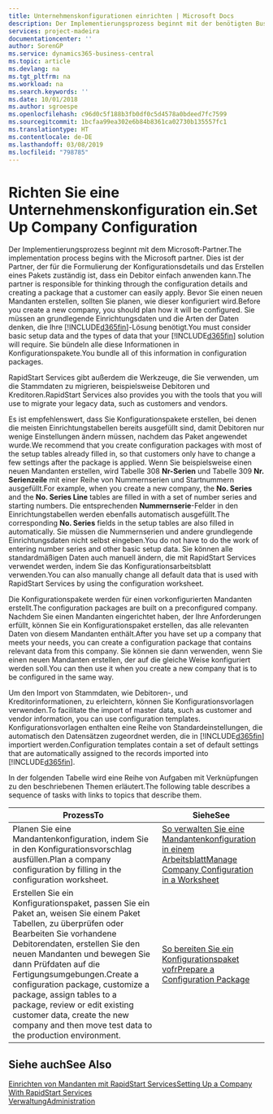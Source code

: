 ```yaml
---
title: Unternehmenskonfigurationen einrichten | Microsoft Docs
description: Der Implementierungsprozess beginnt mit der benötigten Business Central Lösung. Sie bündeln alle diese Informationen in Konfigurationspakete.
services: project-madeira
documentationcenter: ''
author: SorenGP
ms.service: dynamics365-business-central
ms.topic: article
ms.devlang: na
ms.tgt_pltfrm: na
ms.workload: na
ms.search.keywords: ''
ms.date: 10/01/2018
ms.author: sgroespe
ms.openlocfilehash: c96d0c5f188b3fb0df0c5d4578a0bdeed7fc7599
ms.sourcegitcommit: 1bcfaa99ea302e6b84b8361ca02730b135557fc1
ms.translationtype: HT
ms.contentlocale: de-DE
ms.lasthandoff: 03/08/2019
ms.locfileid: "798785"
---
```

# <a name="set-up-company-configuration"></a><span data-ttu-id="5a7c0-104">Richten Sie eine Unternehmenskonfiguration ein.</span><span class="sxs-lookup"><span data-stu-id="5a7c0-104">Set Up Company Configuration</span></span>
<span data-ttu-id="5a7c0-105">Der Implementierungsprozess beginnt mit dem Microsoft-Partner.</span><span class="sxs-lookup"><span data-stu-id="5a7c0-105">The implementation process begins with the Microsoft partner.</span></span> <span data-ttu-id="5a7c0-106">Dies ist der Partner, der für die Formulierung der Konfigurationsdetails und das Erstellen eines Pakets zuständig ist, dass ein Debitor einfach anwenden kann.</span><span class="sxs-lookup"><span data-stu-id="5a7c0-106">The partner is responsible for thinking through the configuration details and creating a package that a customer can easily apply.</span></span> <span data-ttu-id="5a7c0-107">Bevor Sie einen neuen Mandanten erstellen, sollten Sie planen, wie dieser konfiguriert wird.</span><span class="sxs-lookup"><span data-stu-id="5a7c0-107">Before you create a new company, you should plan how it will be configured.</span></span> <span data-ttu-id="5a7c0-108">Sie müssen an grundlegende Einrichtungsdaten und die Arten der Daten denken, die Ihre [!INCLUDE[d365fin](includes/d365fin_md.md)]-Lösung benötigt.</span><span class="sxs-lookup"><span data-stu-id="5a7c0-108">You must consider basic setup data and the types of data that your [!INCLUDE[d365fin](includes/d365fin_md.md)] solution will require.</span></span> <span data-ttu-id="5a7c0-109">Sie bündeln alle diese Informationen in Konfigurationspakete.</span><span class="sxs-lookup"><span data-stu-id="5a7c0-109">You bundle all of this information in configuration packages.</span></span>

<span data-ttu-id="5a7c0-110">RapidStart Services gibt außerdem die Werkzeuge, die Sie verwenden, um die Stammdaten zu migrieren, beispielsweise Debitoren und Kreditoren.</span><span class="sxs-lookup"><span data-stu-id="5a7c0-110">RapidStart Services also provides you with the tools that you will use to migrate your legacy data, such as customers and vendors.</span></span>  

<span data-ttu-id="5a7c0-111">Es ist empfehlenswert, dass Sie Konfigurationspakete erstellen, bei denen die meisten Einrichtungstabellen bereits ausgefüllt sind, damit Debitoren nur wenige Einstellungen ändern müssen, nachdem das Paket angewendet wurde.</span><span class="sxs-lookup"><span data-stu-id="5a7c0-111">We recommend that you create configuration packages with most of the setup tables already filled in, so that customers only have to change a few settings after the package is applied.</span></span> <span data-ttu-id="5a7c0-112">Wenn Sie beispielsweise einen neuen Mandanten erstellen, wird Tabelle 308 **Nr-Serien** und Tabelle 309 **Nr. Serienzeile**  mit einer Reihe von Nummernserien und Startnummern ausgefüllt.</span><span class="sxs-lookup"><span data-stu-id="5a7c0-112">For example, when you create a new company, the **No. Series** and the **No. Series Line** tables are filled in with a set of number series and starting numbers.</span></span> <span data-ttu-id="5a7c0-113">Die entsprechenden **Nummernserie**-Felder in den Einrichtungstabellen werden ebenfalls automatisch ausgefüllt.</span><span class="sxs-lookup"><span data-stu-id="5a7c0-113">The corresponding **No. Series** fields in the setup tables are also filled in automatically.</span></span> <span data-ttu-id="5a7c0-114">Sie müssen die Nummernserien und andere grundlegende Einrichtungsdaten nicht selbst eingeben.</span><span class="sxs-lookup"><span data-stu-id="5a7c0-114">You do not have to do the work of entering number series and other basic setup data.</span></span> <span data-ttu-id="5a7c0-115">Sie können alle standardmäßigen Daten auch manuell ändern, die mit RapidStart Services verwendet werden, indem Sie das Konfigurationsarbeitsblatt verwenden.</span><span class="sxs-lookup"><span data-stu-id="5a7c0-115">You can also manually change all default data that is used with RapidStart Services by using the configuration worksheet.</span></span>  

<span data-ttu-id="5a7c0-116">Die Konfigurationspakete werden für einen vorkonfigurierten Mandanten erstellt.</span><span class="sxs-lookup"><span data-stu-id="5a7c0-116">The configuration packages are built on a preconfigured company.</span></span> <span data-ttu-id="5a7c0-117">Nachdem Sie einen Mandanten eingerichtet haben, der Ihre Anforderungen erfüllt, können Sie ein Konfigurationspaket erstellen, das alle relevanten Daten von diesem Mandanten enthält.</span><span class="sxs-lookup"><span data-stu-id="5a7c0-117">After you have set up a company that meets your needs, you can create a configuration package that contains relevant data from this company.</span></span> <span data-ttu-id="5a7c0-118">Sie können sie dann verwenden, wenn Sie einen neuen Mandanten erstellen, der auf die gleiche Weise konfiguriert werden soll.</span><span class="sxs-lookup"><span data-stu-id="5a7c0-118">You can then use it when you create a new company that is to be configured in the same way.</span></span>  

<span data-ttu-id="5a7c0-119">Um den Import von Stammdaten, wie Debitoren-, und Kreditorinformationen, zu erleichtern, können Sie Konfigurationsvorlagen verwenden.</span><span class="sxs-lookup"><span data-stu-id="5a7c0-119">To facilitate the import of master data, such as customer and vendor information, you can use configuration templates.</span></span> <span data-ttu-id="5a7c0-120">Konfigurationsvorlagen enthalten eine Reihe von Standardeinstellungen, die automatisch den Datensätzen zugeordnet werden, die in [!INCLUDE[d365fin](includes/d365fin_md.md)] importiert werden.</span><span class="sxs-lookup"><span data-stu-id="5a7c0-120">Configuration templates contain a set of default settings that are automatically assigned to the records imported into [!INCLUDE[d365fin](includes/d365fin_md.md)].</span></span>

<span data-ttu-id="5a7c0-121">In der folgenden Tabelle wird eine Reihe von Aufgaben mit Verknüpfungen zu den beschriebenen Themen erläutert.</span><span class="sxs-lookup"><span data-stu-id="5a7c0-121">The following table describes a sequence of tasks with links to topics that describe them.</span></span>

|<span data-ttu-id="5a7c0-122">**Prozess**</span><span class="sxs-lookup"><span data-stu-id="5a7c0-122">**To**</span></span>|<span data-ttu-id="5a7c0-123">**Siehe**</span><span class="sxs-lookup"><span data-stu-id="5a7c0-123">**See**</span></span>|  
|------------|-------------|  
|<span data-ttu-id="5a7c0-124">Planen Sie eine Mandantenkonfiguration, indem Sie in den Konfigurationsvorschlag ausfüllen.</span><span class="sxs-lookup"><span data-stu-id="5a7c0-124">Plan a company configuration by filling in the configuration worksheet.</span></span>|[<span data-ttu-id="5a7c0-125">So verwalten Sie eine Mandantenkonfiguration in einem Arbeitsblatt</span><span class="sxs-lookup"><span data-stu-id="5a7c0-125">Manage Company Configuration in a Worksheet</span></span>](admin-how-to-manage-company-configuration-in-a-worksheet.md)|  
|<span data-ttu-id="5a7c0-126">Erstellen Sie ein Konfigurationspaket, passen Sie ein Paket an, weisen Sie einem Paket Tabellen, zu überprüfen oder Bearbeiten Sie vorhandene Debitorendaten, erstellen Sie den neuen Mandanten und bewegen Sie dann Prüfdaten auf die Fertigungsumgebungen.</span><span class="sxs-lookup"><span data-stu-id="5a7c0-126">Create a configuration package, customize a package, assign tables to a package, review or edit existing customer data, create the new company and then move test data to the production environment.</span></span>|[<span data-ttu-id="5a7c0-127">So bereiten Sie ein Konfigurationspaket vofr</span><span class="sxs-lookup"><span data-stu-id="5a7c0-127">Prepare a Configuration Package</span></span>](admin-how-to-prepare-a-configuration-package.md)| 

## <a name="see-also"></a><span data-ttu-id="5a7c0-128">Siehe auch</span><span class="sxs-lookup"><span data-stu-id="5a7c0-128">See Also</span></span>  
[<span data-ttu-id="5a7c0-129">Einrichten von Mandanten mit RapidStart Services</span><span class="sxs-lookup"><span data-stu-id="5a7c0-129">Setting Up a Company With RapidStart Services</span></span>](admin-set-up-a-company-with-rapidstart.md)  
[<span data-ttu-id="5a7c0-130">Verwaltung</span><span class="sxs-lookup"><span data-stu-id="5a7c0-130">Administration</span></span>](admin-setup-and-administration.md)
